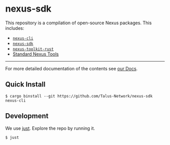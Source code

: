 # nexus-sdk

This repository is a compilation of open-source Nexus packages. This includes:

- [`nexus-cli`][nexus-cli-repo]
- [`nexus-sdk`][nexus-sdk-repo]
- [`nexus-toolkit-rust`][nexus-toolkit-rust-repo]
- [Standard Nexus Tools][nexus-tools-repo]

---

For more detailed documentation of the contents see [our Docs][nexus-wiki-link].

## Quick Install

```console
$ cargo binstall --git https://github.com/Talus-Network/nexus-sdk nexus-cli
```

## Development

We use [just][just-repo]. Explore the repo by running it.

```console
$ just
```

<!-- List of references -->

[nexus-cli-repo]: https://github.com/Talus-Network/nexus-sdk/tree/main/cli
[nexus-sdk-repo]: https://github.com/Talus-Network/nexus-sdk/tree/main/sdk
[nexus-toolkit-rust-repo]: https://github.com/Talus-Network/nexus-sdk/tree/main/toolkit-rust
[nexus-tools-repo]: https://github.com/Talus-Network/nexus-sdk/tree/main/tools
[nexus-wiki-link]: https://talus-labs.gitbook.io/talus-documentation
[just-repo]: https://github.com/casey/just
